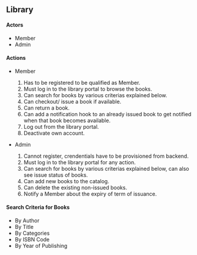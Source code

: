 ## Library

#### Actors  
- Member 
- Admin

#### Actions
- Member  
	1. Has to be registered to be qualified as Member.
    2. Must log in to the library portal to browse the books.
    3. Can search for books by various criterias explained below.
    4. Can checkout/ issue a book if available.
    5. Can return a book.
    6. Can add a notification hook to an already issued book to get notified when that book becomes available.
    7. Log out from the library portal.
    8. Deactivate own account.  
 
- Admin
	1. Cannot register, crendentials have to be provisioned from backend.
    2. Must log in to the library portal for any action.
    3. Can search for books by various criterias explained below, can also see issue status of books.
    4. Can add new books to the catalog. 
    5. Can delete the existing non-issued books.
    6. Notify a Member about the expiry of term of issuance.   

#### Search Criteria for Books  
- By Author
- By Title
- By Categories
- By ISBN Code
- By Year of Publishing
